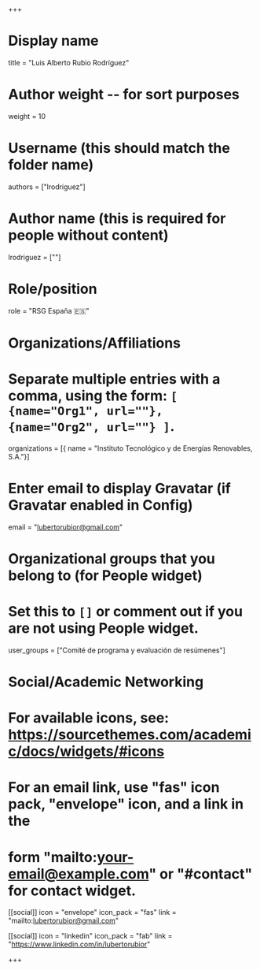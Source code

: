 +++
# Display name
title = "Luis Alberto Rubio Rodríguez"

# Author weight -- for sort purposes
weight = 10

# Username (this should match the folder name)
authors = ["lrodriguez"]

# Author name (this is required for people without content)
lrodriguez = [""]

# Role/position
role = "RSG España :es:"

# Organizations/Affiliations
#   Separate multiple entries with a comma, using the form: `[ {name="Org1", url=""}, {name="Org2", url=""} ]`.
organizations = [{ name = "Instituto Tecnológico y de Energías Renovables, S.A."}]

# Enter email to display Gravatar (if Gravatar enabled in Config)
email = "lubertorubior@gmail.com"

# Organizational groups that you belong to (for People widget)
#   Set this to `[]` or comment out if you are not using People widget.
user_groups = ["Comité de programa y evaluación de resúmenes"]

# Social/Academic Networking
# For available icons, see: https://sourcethemes.com/academic/docs/widgets/#icons
#   For an email link, use "fas" icon pack, "envelope" icon, and a link in the
#   form "mailto:your-email@example.com" or "#contact" for contact widget.

[[social]]
  icon = "envelope"
  icon_pack = "fas"
  link = "mailto:lubertorubior@gmail.com"

[[social]]
  icon = "linkedin"
  icon_pack = "fab"
  link = "https://www.linkedin.com/in/lubertorubior"

+++